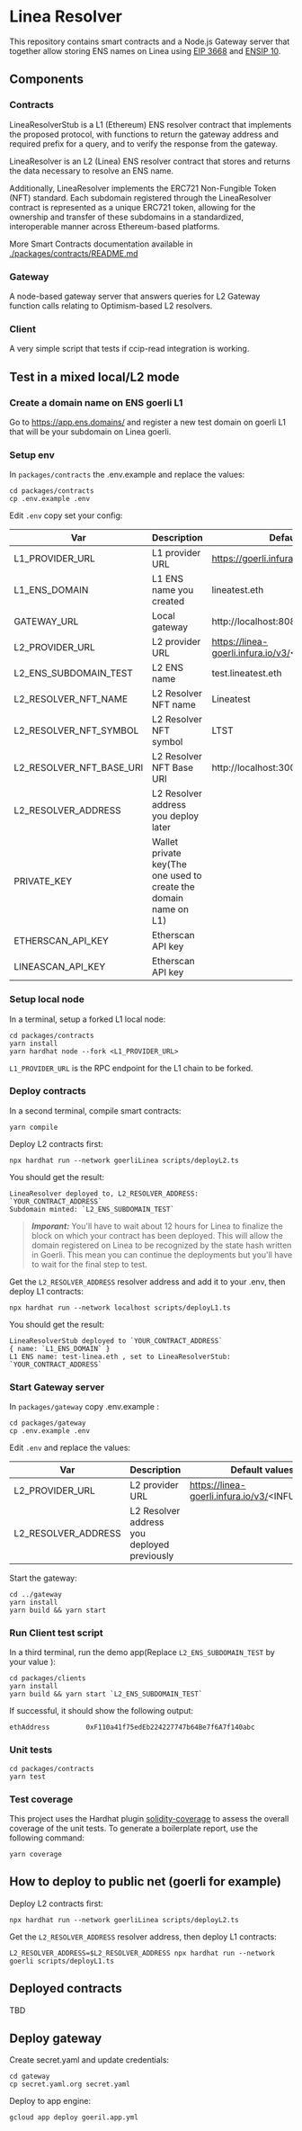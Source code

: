# Linea Resolver

This repository contains smart contracts and a Node.js Gateway server that together allow storing ENS names on Linea using [EIP 3668](https://eips.ethereum.org/EIPS/eip-3668) and [ENSIP 10](https://docs.ens.domains/ens-improvement-proposals/ensip-10-wildcard-resolution).

## Components

### Contracts

LineaResolverStub is a L1 (Ethereum) ENS resolver contract that implements the proposed protocol, with functions to return the gateway address and required prefix for a query, and to verify the response from the gateway.

LineaResolver is an L2 (Linea) ENS resolver contract that stores and returns the data necessary to resolve an ENS name.

Additionally, LineaResolver implements the ERC721 Non-Fungible Token (NFT) standard. Each subdomain registered through the LineaResolver contract is represented as a unique ERC721 token, allowing for the ownership and transfer of these subdomains in a standardized, interoperable manner across Ethereum-based platforms.

More Smart Contracts documentation available in [./packages/contracts/README.md](./packages/contracts/README.md)

### Gateway

A node-based gateway server that answers queries for L2 Gateway function calls relating to Optimism-based L2 resolvers.

### Client

A very simple script that tests if ccip-read integration is working.

## Test in a mixed local/L2 mode

### Create a domain name on ENS goerli L1

Go to https://app.ens.domains/ and register a new test domain on goerli L1 that will be your subdomain on Linea goerli.

### Setup env

In `packages/contracts` the .env.example and replace the values:

```shell
cd packages/contracts
cp .env.example .env
```

Edit `.env` copy set your config:

| Var                      | Description                                                      | Default values                                 |
| ------------------------ | ---------------------------------------------------------------- | ---------------------------------------------- |
| L1_PROVIDER_URL          | L1 provider URL                                                  | https://goerli.infura.io/v3/<INFURA_KEY>       |
| L1_ENS_DOMAIN            | L1 ENS name you created                                          | lineatest.eth                                  |
| GATEWAY_URL              | Local gateway                                                    | http://localhost:8080/{sender}/{data}.json     |
| L2_PROVIDER_URL          | L2 provider URL                                                  | https://linea-goerli.infura.io/v3/<INFURA_KEY> |
| L2_ENS_SUBDOMAIN_TEST    | L2 ENS name                                                      | test.lineatest.eth                             |
| L2_RESOLVER_NFT_NAME     | L2 Resolver NFT name                                             | Lineatest                                      |
| L2_RESOLVER_NFT_SYMBOL   | L2 Resolver NFT symbol                                           | LTST                                           |
| L2_RESOLVER_NFT_BASE_URI | L2 Resolver NFT Base URI                                         | http://localhost:3000/metadata/                |
| L2_RESOLVER_ADDRESS      | L2 Resolver address you deploy later                             |                                                |
| PRIVATE_KEY              | Wallet private key(The one used to create the domain name on L1) |                                                |
| ETHERSCAN_API_KEY        | Etherscan API key                                                |                                                |
| LINEASCAN_API_KEY        | Etherscan API key                                                |                                                |

### Setup local node

In a terminal, setup a forked L1 local node:

```shell
cd packages/contracts
yarn install
yarn hardhat node --fork <L1_PROVIDER_URL>
```

`L1_PROVIDER_URL` is the RPC endpoint for the L1 chain to be forked.

### Deploy contracts

In a second terminal, compile smart contracts:

```shell
yarn compile
```

Deploy L2 contracts first:

```shell
npx hardhat run --network goerliLinea scripts/deployL2.ts
```

You should get the result:

```shell
LineaResolver deployed to, L2_RESOLVER_ADDRESS: `YOUR_CONTRACT_ADDRESS`
Subdomain minted: `L2_ENS_SUBDOMAIN_TEST`
```

> **_Imporant:_** You'll have to wait about 12 hours for Linea to finalize the block on which your contract has been deployed. This will allow the domain registered on Linea to be recognized by the state hash written in Goerli. This mean you can continue the deployments but you'll have to wait for the final step to test.

Get the `L2_RESOLVER_ADDRESS` resolver address and add it to your .env, then deploy L1 contracts:

```shell
npx hardhat run --network localhost scripts/deployL1.ts
```

You should get the result:

```shell
LineaResolverStub deployed to `YOUR_CONTRACT_ADDRESS`
{ name: `L1_ENS_DOMAIN` }
L1 ENS name: test-linea.eth , set to LineaResolverStub: `YOUR_CONTRACT_ADDRESS`
```

### Start Gateway server

In `packages/gateway` copy .env.example :

```shell
cd packages/gateway
cp .env.example .env
```

Edit `.env` and replace the values:

| Var                 | Description                                 | Default values                                 |
| ------------------- | ------------------------------------------- | ---------------------------------------------- |
| L2_PROVIDER_URL     | L2 provider URL                             | https://linea-goerli.infura.io/v3/<INFURA_KEY> |
| L2_RESOLVER_ADDRESS | L2 Resolver address you deployed previously |                                                |

Start the gateway:

```shell
cd ../gateway
yarn install
yarn build && yarn start
```

### Run Client test script

In a third terminal, run the demo app(Replace `L2_ENS_SUBDOMAIN_TEST` by your value ):

```shell
cd packages/clients
yarn install
yarn build && yarn start `L2_ENS_SUBDOMAIN_TEST`
```

If successful, it should show the following output:

```shell
ethAddress         0xF110a41f75edEb224227747b64Be7f6A7f140abc
```

### Unit tests

```shell
cd packages/contracts
yarn test
```

### Test coverage

This project uses the Hardhat plugin [solidity-coverage](https://github.com/sc-forks/solidity-coverage/blob/master/HARDHAT_README.md) to assess the overall coverage of the unit tests.
To generate a boilerplate report, use the following command:

```shell
yarn coverage
```

## How to deploy to public net (goerli for example)

Deploy L2 contracts first:

```shell
npx hardhat run --network goerliLinea scripts/deployL2.ts
```

Get the `L2_RESOLVER_ADDRESS` resolver address, then deploy L1 contracts:

```
L2_RESOLVER_ADDRESS=$L2_RESOLVER_ADDRESS npx hardhat run --network goerli scripts/deployL1.ts
```

## Deployed contracts

TBD

## Deploy gateway

Create secret.yaml and update credentials:

```
cd gateway
cp secret.yaml.org secret.yaml
```

Deploy to app engine:

```
gcloud app deploy goeril.app.yml
```
